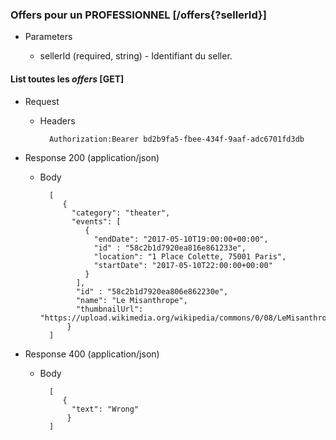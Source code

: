 ### Offers pour un PROFESSIONNEL [/offers{?sellerId}]

+ Parameters

  + sellerId (required, string) - Identifiant du seller.

#### List toutes les *offers* [GET]

+ Request

    + Headers

            Authorization:Bearer bd2b9fa5-fbee-434f-9aaf-adc6701fd3db

+ Response 200 (application/json)

    + Body

            [
               {
                 "category": "theater",
                 "events": [
                    {
                      "endDate": "2017-05-10T19:00:00+00:00",
                      "id" : "58c2b1d7920ea816e861233e",
                      "location": "1 Place Colette, 75001 Paris",
                      "startDate": "2017-05-10T22:00:00+00:00"
                    }
                  ],
                  "id" : "58c2b1d7920ea806e862230e",
                  "name": "Le Misanthrope",
                  "thumbnailUrl": "https://upload.wikimedia.org/wikipedia/commons/0/08/LeMisanthrope.jpg"
                }
            ]

+ Response 400 (application/json)

    + Body

            [
               {
                 "text": "Wrong"
                }
            ]
